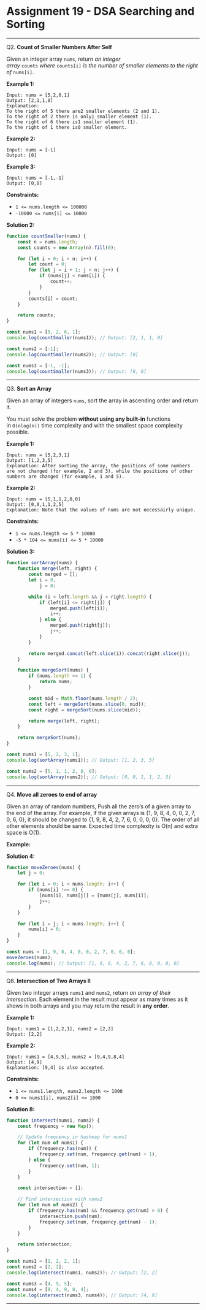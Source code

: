 # Assignment 19 - DSA Searching and Sorting

---

Q2. **Count of Smaller Numbers After Self**

Given an integer array `nums`, return *an integer array* `counts` *where* `counts[i]` *is the number of smaller elements to the right of* `nums[i]`.

**Example 1:**

```
Input: nums = [5,2,6,1]
Output: [2,1,1,0]
Explanation:
To the right of 5 there are2 smaller elements (2 and 1).
To the right of 2 there is only1 smaller element (1).
To the right of 6 there is1 smaller element (1).
To the right of 1 there is0 smaller element.

```

**Example 2:**

```
Input: nums = [-1]
Output: [0]

```

**Example 3:**

```
Input: nums = [-1,-1]
Output: [0,0]

```

**Constraints:**

- `1 <= nums.length <= 100000`
- `-10000 <= nums[i] <= 10000`

**Solution 2:**

```javascript
function countSmaller(nums) {
	const n = nums.length;
	const counts = new Array(n).fill(0);

	for (let i = 0; i < n; i++) {
		let count = 0;
		for (let j = i + 1; j < n; j++) {
			if (nums[j] < nums[i]) {
				count++;
			}
		}
		counts[i] = count;
	}

	return counts;
}

const nums1 = [5, 2, 6, 1];
console.log(countSmaller(nums1)); // Output: [2, 1, 1, 0]

const nums2 = [-1];
console.log(countSmaller(nums2)); // Output: [0]

const nums3 = [-1, -1];
console.log(countSmaller(nums3)); // Output: [0, 0]
```

---

Q3. **Sort an Array**

Given an array of integers `nums`, sort the array in ascending order and return it.

You must solve the problem **without using any built-in** functions in `O(nlog(n))` time complexity and with the smallest space complexity possible.

**Example 1:**

```
Input: nums = [5,2,3,1]
Output: [1,2,3,5]
Explanation: After sorting the array, the positions of some numbers are not changed (for example, 2 and 3), while the positions of other numbers are changed (for example, 1 and 5).

```

**Example 2:**

```
Input: nums = [5,1,1,2,0,0]
Output: [0,0,1,1,2,5]
Explanation: Note that the values of nums are not necessairly unique.

```

**Constraints:**

- `1 <= nums.length <= 5 * 10000`
- `-5 * 104 <= nums[i] <= 5 * 10000`

**Solution 3:**

```javascript
function sortArray(nums) {
	function merge(left, right) {
		const merged = [];
		let i = 0,
			j = 0;

		while (i < left.length && j < right.length) {
			if (left[i] <= right[j]) {
				merged.push(left[i]);
				i++;
			} else {
				merged.push(right[j]);
				j++;
			}
		}

		return merged.concat(left.slice(i)).concat(right.slice(j));
	}

	function mergeSort(nums) {
		if (nums.length <= 1) {
			return nums;
		}

		const mid = Math.floor(nums.length / 2);
		const left = mergeSort(nums.slice(0, mid));
		const right = mergeSort(nums.slice(mid));

		return merge(left, right);
	}

	return mergeSort(nums);
}

const nums1 = [5, 2, 3, 1];
console.log(sortArray(nums1)); // Output: [1, 2, 3, 5]

const nums2 = [5, 1, 1, 2, 0, 0];
console.log(sortArray(nums2)); // Output: [0, 0, 1, 1, 2, 5]
```

---

Q4. **Move all zeroes to end of array**

Given an array of random numbers, Push all the zero’s of a given array to the end of the array. For example, if the given arrays is {1, 9, 8, 4, 0, 0, 2, 7, 0, 6, 0}, it should be changed to {1, 9, 8, 4, 2, 7, 6, 0, 0, 0, 0}. The order of all other elements should be same. Expected time complexity is O(n) and extra space is O(1).

**Example:**

**Solution 4:**

```javascript
function moveZeroes(nums) {
	let j = 0;

	for (let i = 0; i < nums.length; i++) {
		if (nums[i] !== 0) {
			[nums[i], nums[j]] = [nums[j], nums[i]];
			j++;
		}
	}

	for (let i = j; i < nums.length; i++) {
		nums[i] = 0;
	}
}

const nums = [1, 9, 8, 4, 0, 0, 2, 7, 0, 6, 0];
moveZeroes(nums);
console.log(nums); // Output: [1, 9, 8, 4, 2, 7, 6, 0, 0, 0, 0]
```

---

Q8. **Intersection of Two Arrays II**

Given two integer arrays `nums1` and `nums2`, return *an array of their intersection*. Each element in the result must appear as many times as it shows in both arrays and you may return the result in **any order**.

**Example 1:**

```
Input: nums1 = [1,2,2,1], nums2 = [2,2]
Output: [2,2]

```

**Example 2:**

```
Input: nums1 = [4,9,5], nums2 = [9,4,9,8,4]
Output: [4,9]
Explanation: [9,4] is also accepted.

```

**Constraints:**

- `1 <= nums1.length, nums2.length <= 1000`
- `0 <= nums1[i], nums2[i] <= 1000`

**Solution 8:**

```javascript
function intersect(nums1, nums2) {
	const frequency = new Map();

	// Update frequency in hashmap for nums1
	for (let num of nums1) {
		if (frequency.has(num)) {
			frequency.set(num, frequency.get(num) + 1);
		} else {
			frequency.set(num, 1);
		}
	}

	const intersection = [];

	// Find intersection with nums2
	for (let num of nums2) {
		if (frequency.has(num) && frequency.get(num) > 0) {
			intersection.push(num);
			frequency.set(num, frequency.get(num) - 1);
		}
	}

	return intersection;
}

const nums1 = [1, 2, 2, 1];
const nums2 = [2, 2];
console.log(intersect(nums1, nums2)); // Output: [2, 2]

const nums3 = [4, 9, 5];
const nums4 = [9, 4, 9, 8, 4];
console.log(intersect(nums3, nums4)); // Output: [4, 9]
```

---
